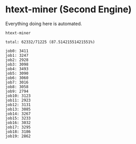 # htext-miner (Second Engine)

Everything doing here is automated.

```
htext-miner

total: 62332/71225 (87.51421551421551%)

job0: 3411
job1: 3247
job2: 2928
job3: 3098
job4: 3493
job5: 3090
job6: 3060
job7: 3016
job8: 3058
job9: 2794
job10: 3123
job11: 2923
job12: 3131
job13: 3085
job14: 3267
job15: 3233
job16: 3032
job17: 3295
job18: 3186
job19: 2862
```
